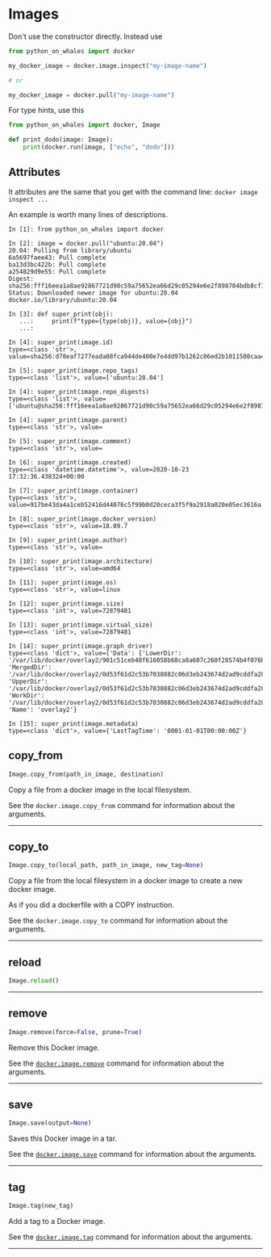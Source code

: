 # Images

Don't use the constructor directly. Instead use 
```python
from python_on_whales import docker

my_docker_image = docker.image.inspect("my-image-name")

# or

my_docker_image = docker.pull("my-image-name")
```
For type hints, use this

```python
from python_on_whales import docker, Image

def print_dodo(image: Image):
    print(docker.run(image, ["echo", "dodo"]))
```


## Attributes

It attributes are the same that you get with the command line:
`docker image inspect ...`

An example is worth many lines of descriptions.

```
In [1]: from python_on_whales import docker

In [2]: image = docker.pull("ubuntu:20.04")
20.04: Pulling from library/ubuntu
6a5697faee43: Pull complete
ba13d3bc422b: Pull complete
a254829d9e55: Pull complete
Digest: sha256:fff16eea1a8ae92867721d90c59a75652ea66d29c05294e6e2f898704bdb8cf1
Status: Downloaded newer image for ubuntu:20.04
docker.io/library/ubuntu:20.04

In [3]: def super_print(obj):
   ...:     print(f"type={type(obj)}, value={obj}")
   ...:

In [4]: super_print(image.id)
type=<class 'str'>, value=sha256:d70eaf7277eada08fca944de400e7e4dd97b1262c06ed2b1011500caa4decaf1

In [5]: super_print(image.repo_tags)
type=<class 'list'>, value=['ubuntu:20.04']

In [4]: super_print(image.repo_digests)
type=<class 'list'>, value=['ubuntu@sha256:fff16eea1a8ae92867721d90c59a75652ea66d29c05294e6e2f898704bdb8cf1']

In [4]: super_print(image.parent)
type=<class 'str'>, value=

In [5]: super_print(image.comment)
type=<class 'str'>, value=

In [6]: super_print(image.created)
type=<class 'datetime.datetime'>, value=2020-10-23 17:32:36.438324+00:00

In [7]: super_print(image.container)
type=<class 'str'>, value=917be43da4a1ceb52416d44076c5f99b0d20ceca3f5f9a2918a020e05ec3616a

In [8]: super_print(image.docker_version)
type=<class 'str'>, value=18.09.7

In [9]: super_print(image.author)
type=<class 'str'>, value=

In [10]: super_print(image.architecture)
type=<class 'str'>, value=amd64

In [11]: super_print(image.os)
type=<class 'str'>, value=linux

In [12]: super_print(image.size)
type=<class 'int'>, value=72879481

In [13]: super_print(image.virtual_size)
type=<class 'int'>, value=72879481

In [14]: super_print(image.graph_driver)
type=<class 'dict'>, value={'Data': {'LowerDir': '/var/lib/docker/overlay2/901c51ceb48f616058b68ca8a607c260f28574b4f076b94cd08e593d42027098/diff:/var/lib/docker/overlay2/13ca8ace18d7e11d345a421f771eeac7ac498198cc60860e76afcda640f52632/diff', 'MergedDir': '/var/lib/docker/overlay2/0d53f61d2c53b7030882c06d3eb243674d2ad9cddfa285a71f3719d90f3e9fbc/merged', 'UpperDir': '/var/lib/docker/overlay2/0d53f61d2c53b7030882c06d3eb243674d2ad9cddfa285a71f3719d90f3e9fbc/diff', 'WorkDir': '/var/lib/docker/overlay2/0d53f61d2c53b7030882c06d3eb243674d2ad9cddfa285a71f3719d90f3e9fbc/work'}, 'Name': 'overlay2'}

In [15]: super_print(image.metadata)
type=<class 'dict'>, value={'LastTagTime': '0001-01-01T00:00:00Z'}
```

## copy_from


```python
Image.copy_from(path_in_image, destination)
```


Copy a file from a docker image in the local filesystem.

See the `docker.image.copy_from` command for information about the arguments.


----

## copy_to


```python
Image.copy_to(local_path, path_in_image, new_tag=None)
```


Copy a file from the local filesystem in a docker image to create a new
docker image.

As if you did a dockerfile with a COPY instruction.

See the `docker.image.copy_to` command for information about the arguments.


----

## reload


```python
Image.reload()
```


----

## remove


```python
Image.remove(force=False, prune=True)
```


Remove this Docker image.

See the [`docker.image.remove`](../sub-commands/container.md#remove) command for
information about the arguments.


----

## save


```python
Image.save(output=None)
```


Saves this Docker image in a tar.

See the [`docker.image.save`](../sub-commands/container.md#save) command for
information about the arguments.


----

## tag


```python
Image.tag(new_tag)
```


Add a tag to a Docker image.

See the [`docker.image.tag`](../sub-commands/container.md#tag) command for
information about the arguments.


----




